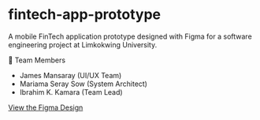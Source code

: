 # fintech-app-prototype
A mobile FinTech application prototype designed with Figma for a software engineering project at Limkokwing University.

👥 Team Members
- James Mansaray (UI/UX Team)
- Mariama Seray Sow (System Architect)
- Ibrahim K. Kamara (Team Lead)


[View the Figma Design](https://www.figma.com/your-real-link-here)
